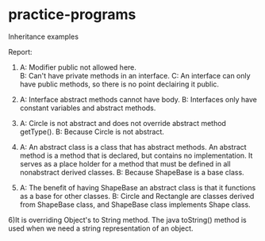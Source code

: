 # practice-programs
Inheritance examples

Report:
1) A: Modifier public not allowed here.          
   B: Can't have private methods in an interface. 
   C: An interface can only have public methods, so there is no point declairing it public.

2) A: Interface abstract methods cannot have body.
   B: Interfaces only have constant variables and abstract methods.

3) A: Circle is not abstract and does not override abstract method getType().
   B: Because Circle is not abstract.

4) A: An abstract class is a class that has abstract methods. An abstract method is a method that is declared, 
   but contains no implementation. It serves as a place holder for a method that must
   be defined in all nonabstract derived classes.
   B: Because ShapeBase is a base class.

5) A: The benefit of having ShapeBase an abstract class is that it functions as a base for other classes.
   B: Circle and Rectangle are classes derived from ShapeBase class, and ShapeBase class implements Shape class.

6)It is overriding Object's to String method. The java toString() method is used when we need a 
  string representation of an object.
